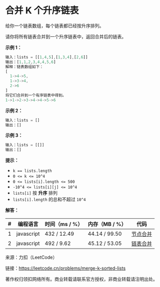 # 合并 K 个升序链表

给你一个链表数组，每个链表都已经按升序排列。

请你将所有链表合并到一个升序链表中，返回合并后的链表。

**示例 1：**

``` javascript
输入：lists = [[1,4,5],[1,3,4],[2,6]]
输出：[1,1,2,3,4,4,5,6]
解释：链表数组如下：
[
  1->4->5,
  1->3->4,
  2->6
]
将它们合并到一个有序链表中得到。
1->1->2->3->4->4->5->6
```

**示例 2：**

``` javascript
输入：lists = []
输出：[]
```

**示例 3：**

``` javascript
输入：lists = [[]]
输出：[]
```

**提示：**

- `k == lists.length`
- `0 <= k <= 10^4`
- `0 <= lists[i].length <= 500`
- `-10^4 <= lists[i][j] <= 10^4`
- `lists[i]` 按 **升序** 排列
- `lists[i].length` 的总和不超过 `10^4`

**解答：**

**#**|**编程语言**|**时间（ms / %）**|**内存（MB / %）**|**代码**
--|--|--|--|--
1|javascript|432 / 12.49|44.14 / 99.50|[节点合并](./javascript/ac_v1.js)
2|javascript|492 / 9.62|45.12 / 53.05|[链表合并](./javascript/ac_v2.js)

来源：力扣（LeetCode）

链接：https://leetcode.cn/problems/merge-k-sorted-lists

著作权归领扣网络所有。商业转载请联系官方授权，非商业转载请注明出处。
